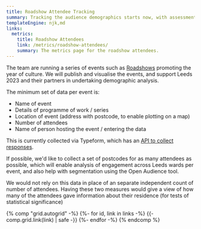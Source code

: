 ```yaml
---
title: Roadshow Attendee Tracking
summary: Tracking the audience demographics starts now, with assessment of the attendees at the LEEDS 2023 roadshows.
templateEngine: njk,md
links:
  metrics:
    title: Roadshow Attendees
    link: /metrics/roadshow-attendees/
    summary: The metrics page for the roadshow attendees.
---
```


The team are running a series of events such as [Roadshows](https://leeds2023.co.uk/get-ready-for-the-roadshow-with-leeds-2023/) promoting the year of culture. We will publish and visualise the events, and support Leeds 2023 and their partners in undertaking demographic analysis.

The minimum set of data per event is:
 
* Name of event
* Details of programme of work / series
* Location of event (address with postcode, to enable plotting on a map)
* Number of attendees
* Name of person hosting the event / entering the data

This is currently collected via Typeform, which has an [API to collect responses][TYPEFORM_RESPONSES].

If possible, we'd like to collect a set of postcodes for as many attendees as possible, which will enable 
analysis of engagement across Leeds wards per event, and also help with segmentation using the Open Audience tool.
 
We would not rely on this data in place of an separate independent count of number of attendees. Having these two measures would give a view of how many of the attendees gave information about their residence (for tests of statistical significance)

[TYPEFORM_RESPONSES]: https://developer.typeform.com/responses/

{% comp "grid.autogrid" -%}
  {%- for id, link in links -%}
    {{- comp.grid.link(link) | safe -}}
  {%- endfor -%}
{% endcomp %}
